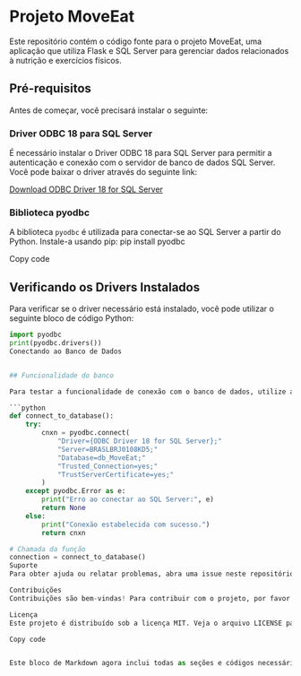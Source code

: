 # Projeto MoveEat

Este repositório contém o código fonte para o projeto MoveEat, uma aplicação que utiliza Flask e SQL Server para gerenciar dados relacionados à nutrição e exercícios físicos.

## Pré-requisitos

Antes de começar, você precisará instalar o seguinte:

### Driver ODBC 18 para SQL Server

É necessário instalar o Driver ODBC 18 para SQL Server para permitir a autenticação e conexão com o servidor de banco de dados SQL Server. Você pode baixar o driver através do seguinte link:

[Download ODBC Driver 18 for SQL Server](https://docs.microsoft.com/en-us/sql/connect/odbc/download-odbc-driver-for-sql-server)

### Biblioteca pyodbc

A biblioteca `pyodbc` é utilizada para conectar-se ao SQL Server a partir do Python. Instale-a usando pip:
pip install pyodbc

Copy code


## Verificando os Drivers Instalados

Para verificar se o driver necessário está instalado, você pode utilizar o seguinte bloco de código Python:

```python
import pyodbc
print(pyodbc.drivers())
Conectando ao Banco de Dados


## Funcionalidade do banco

Para testar a funcionalidade de conexão com o banco de dados, utilize a função connect_to_database definida abaixo:

```python
def connect_to_database():
    try:
        cnxn = pyodbc.connect(
            "Driver={ODBC Driver 18 for SQL Server};"
            "Server=BRASLBRJ0108KD5;"
            "Database=db_MoveEat;"
            "Trusted_Connection=yes;"
            "TrustServerCertificate=yes;"
        )
    except pyodbc.Error as e:
        print("Erro ao conectar ao SQL Server:", e)
        return None
    else:
        print("Conexão estabelecida com sucesso.")
        return cnxn

# Chamada da função
connection = connect_to_database()
Suporte
Para obter ajuda ou relatar problemas, abra uma issue neste repositório GitHub.

Contribuições
Contribuições são bem-vindas! Para contribuir com o projeto, por favor faça um fork do repositório e submeta um pull request com suas alterações.

Licença
Este projeto é distribuído sob a licença MIT. Veja o arquivo LICENSE para mais detalhes.

Copy code


Este bloco de Markdown agora inclui todas as seções e códigos necessários, prontos para serem usados diretamente em um arquivo `README.md`.



